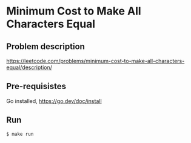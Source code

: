 # Minimum Cost to Make All Characters Equal

## Problem description
https://leetcode.com/problems/minimum-cost-to-make-all-characters-equal/description/

## Pre-requisistes
Go installed, https://go.dev/doc/install

## Run

```
$ make run
```